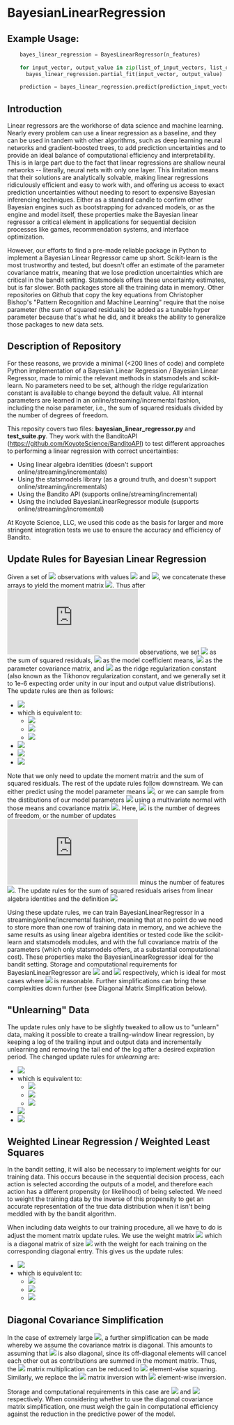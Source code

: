 # BayesianLinearRegression

## Example Usage:

```python
    bayes_linear_regression = BayesLinearRegressor(n_features)
    
    for input_vector, output_value in zip(list_of_input_vectors, list_of_output_values):
      bayes_linear_regression.partial_fit(input_vector, output_value)
      
    prediction = bayes_linear_regression.predict(prediction_input_vector)
```



## Introduction

Linear regressors are the workhorse of data science and machine learning. Nearly every problem can use a linear regression as a baseline, and they can be used in tandem with other algorithms, such as deep learning neural networks and gradient-boosted trees, to add prediction uncertainties and to provide an ideal balance of computational efficiency and interpretability. This is in large part due to the fact that linear regressions are shallow neural networks -- literally, neural nets with only one layer. This limitation means that their solutions are analytically solvable, making linear regressions ridiculously efficient and easy to work with, and offering us access to exact prediction uncertainties without needing to resort to expensive Bayesian inferencing techniques. Either as a standard candle to confirm other Bayesian engines such as bootstrapping for advanced models, or as the engine and model itself, these properties make the Bayesian linear regressor a critical element in applications for sequential decision processes like games, recommendation systems, and interface optimization.

However, our efforts to find a pre-made reliable package in Python to implement a Bayesian Linear Regressor came up short. Scikit-learn is the most trustworthy and tested, but doesn't offer an estimate of the parameter covariance matrix, meaning that we lose prediction uncertainties which are critical in the bandit setting. Statsmodels offers these uncertainty estimates, but is far slower. Both packages store all the training data in memory. Other repositories on Github that copy the key equations from Christopher Bishop's "Pattern Recognition and Machine Learning" require that the noise parameter (the sum of squared residuals) be added as a tunable hyper parameter because that's what he did, and it breaks the ability to generalize those packages to new data sets.

## Description of Repository

For these reasons, we provide a minimal (<200 lines of code) and complete Python implementation of a Bayesian Linear Regression / Bayesian Linear Regressor, made to mimic the relevant methods in statsmodels and scikit-learn. No parameters need to be set, although the ridge regularization constant is available to change beyond the default value. All internal parameters are learned in an online/streaming/incremental fashion, including the noise parameter, i.e., the sum of squared residuals divided by the number of degrees of freedom.

This reposity covers two files: **bayesian_linear_regressor.py** and **test_suite.py**. They work with the BanditoAPI (https://github.com/KoyoteScience/BanditoAPI) to test different approaches to performing a linear regression with correct uncertainties:

* Using linear algebra identities (doesn't support online/streaming/incrementals)
* Using the statsmodels library (as a ground truth, and doesn't support online/streaming/incrementals)
* Using the Bandito API (supports online/streaming/incremental)
* Using the included BayesianLinearRegressor module (supports online/streaming/incremental)

At Koyote Science, LLC, we used this code as the basis for larger and more stringent integration tests we use to ensure the accuracy and efficiency of Bandito.

## Update Rules for Bayesian Linear Regression
Given a set of ![](https://latex.codecogs.com/svg.latex?n_\text{obs}) observations with values ![](https://latex.codecogs.com/svg.latex?\mathbf{X}) and ![](https://latex.codecogs.com/svg.latex?\mathbf{y}), we concatenate these arrays to yield the moment matrix ![](https://latex.codecogs.com/svg.latex?\mathbf{M}=\mathbf{X}\oplus\mathbf{y}). Thus after ![](https://latex.codecogs.com/svg.latex?n) observations, we set ![](https://latex.codecogs.com/svg.latex?R_{n}) as the sum of squared residuals, ![](https://latex.codecogs.com/svg.latex?\mathbf{\hat{\beta}}_{n}) as the model coefficient means, ![](https://latex.codecogs.com/svg.latex?\Sigma_{n}) as the parameter covariance matrix, and ![](https://latex.codecogs.com/svg.latex?\lambda) as the ridge regularization constant (also known as the Tikhonov regularization constant, and we generally set it to 1e-6 expecting order unity in our input and output value distributions). The update rules are then as follows:

* <img src="https://latex.codecogs.com/svg.latex?\mathbf{M}_{n+n_{\text{obs}}}=\mathbf{M}_{n}+\mathbf{M}^\text{T}\mathbf{M}"> 
* which is equivalent to:
  * <img src="https://latex.codecogs.com/svg.latex?\mathbf{X}_{n+n_{\text{obs}}}^\text{T}\mathbf{X}_{n+n_{\text{obs}}}=\mathbf{X}_{n}^\text{T}\mathbf{X}_{n}+\mathbf{X}^{\text{T}}\mathbf{X}">
  * <img src="https://latex.codecogs.com/svg.latex?\mathbf{y}_{n+n_{\text{obs}}}^\text{T}\mathbf{y}_{n+n_{\text{obs}}}=\mathbf{y}_{n}^\text{T}\mathbf{y}_{n}+\mathbf{y}^{\text{T}}\mathbf{y}">
  * <img src="https://latex.codecogs.com/svg.latex?\mathbf{X}_{n+n_{\text{obs}}}^\text{T}\mathbf{y}_{n+n_{\text{obs}}}=\mathbf{X}_{n}^\text{T}\mathbf{y}_{n}+\mathbf{X}^{\text{T}}\mathbf{y}">
* <img src="https://latex.codecogs.com/svg.latex?R_{n+n_{\text{obs}}}=R_{n}+\mathbf{y}^{\text{T}}\mathbf{y}-\mathbf{\hat{\beta}}_{n+n_{\text{obs}}}^\text{T}\mathbf{\Sigma}_{n+n_{\text{obs}}}^{-1}\mathbf{\hat{\beta}}_{n+n_{\text{obs}}}+\mathbf{\hat{\beta}}_{n}^\text{T}\mathbf{\Sigma}_{n}^{-1}\mathbf{\hat{\beta}}_{n}">
* <img src="https://latex.codecogs.com/svg.latex?\mathbf{\Sigma}_{n}^{-1}=\mathbf{X}_{n}^\text{T}\mathbf{X}_{n}+\lambda\mathbf{I}">
* <img src="https://latex.codecogs.com/svg.latex?\mathbf{\hat{\beta}}_{n}=\mathbf{\Sigma}_{n}\mathbf{X}_{n}^\text{T}\mathbf{y}_n">

Note that we only need to update the moment matrix and the sum of squared residuals. The rest of the update rules follow downstream. We can either predict using the  model parameter means ![](https://latex.codecogs.com/svg.latex?\mathbf{y}=\mathbf{\hat{\beta}}^\text{T}\mathbf{X}), or we can sample from the distibutions of our model parameters ![](https://latex.codecogs.com/svg.latex?\mathbf{\beta}) using a multivariate normal with those means and covariance matrix ![](https://latex.codecogs.com/svg.latex?\mathbf{\Sigma}\times&space;R\div&space;n_\text{d.o.f.}). Here, ![](https://latex.codecogs.com/svg.latex?n_{\text{d.o.f.}}=n-n_\text{features}) is the number of degrees of freedom, or the number of updates ![](https://latex.codecogs.com/svg.latex?n) minus the number of features ![](https://latex.codecogs.com/svg.latex?n_\text{features}). The update rules for the sum of squared residuals arises from linear algebra identities and the definition <img src="https://latex.codecogs.com/svg.latex?R_{n}=(\mathbf{y}_{n}-\mathbf{\hat{\beta}_{n}^\text{T}\mathbf{X}_{n})^\text{T}(\mathbf{y}_{n}-\mathbf{\hat{\beta}}_{n}^\text{T}\mathbf{X}_{n})"> 

Using these update rules, we can train BayesianLinearRegressor in a streaming/online/incremental fashion, meaning that at no point do we need to store more than one row of training data in memory, and we achieve the same results as using linear algebra identities or tested code like the scikit-learn and statsmodels modules, and with the full covariance matrix of the parameters (which only statsmodels offers, at a substantial computational cost). These properties make the BayesianLinearRegressor ideal for the bandit setting. Storage and computational requirements for BayesianLinearRegressor are <img src="https://latex.codecogs.com/svg.latex?O(n_\text{features}^2)"> and <img src="https://latex.codecogs.com/svg.latex?O(n\times&space;n_\text{features}^3)"> respectively, which is ideal for most cases where <img src="https://latex.codecogs.com/svg.latex?n_\text{features}<<n"> is reasonable. Further simplifications can bring these complexities down further (see Diagonal Matrix Simplification below).

## "Unlearning" Data
The update rules only have to be slightly tweaked to allow us to "unlearn" data, making it possible to create a trailing-window linear regression, by keeping a log of the trailing input and output data and incrementally unlearning and removing the tail end of the log after a desired expiration period. The changed update rules for *unlearning* are:

* <img src="https://latex.codecogs.com/svg.latex?\mathbf{M}_{n+n_{\text{obs}}}=\mathbf{M}_{n}-\mathbf{M}"> 
* which is equivalent to:
  * <img src="https://latex.codecogs.com/svg.latex?\mathbf{X}_{n+n_{\text{obs}}}^\text{T}\mathbf{X}_{n+n_{\text{obs}}}=\mathbf{X}_{n}^\text{T}\mathbf{X}_{n}-\mathbf{X}^{\text{T}}\mathbf{X}">
  * <img src="https://latex.codecogs.com/svg.latex?\mathbf{y}_{n+n_{\text{obs}}}^\text{T}\mathbf{y}_{n+n_{\text{obs}}}=\mathbf{y}_{n}^\text{T}\mathbf{y}_{n}-\mathbf{y}^{\text{T}}\mathbf{y}">
  * <img src="https://latex.codecogs.com/svg.latex?\mathbf{X}_{n+n_{\text{obs}}}^\text{T}\mathbf{y}_{n+n_{\text{obs}}}=\mathbf{X}_{n}^\text{T}\mathbf{y}_{n}-\mathbf{X}^{\text{T}}\mathbf{y}">
* <img src="https://latex.codecogs.com/svg.latex?R_{n+n_{\text{obs}}}=R_{n}-\mathbf{y}^{\text{T}}\mathbf{y}-\mathbf{\hat{\beta}}_{n+n_{\text{obs}}}^\text{T}\mathbf{\Sigma}_{n+n_{\text{obs}}}^{-1}\mathbf{\hat{\beta}}_{n+n_{\text{obs}}}+\mathbf{\hat{\beta}}_{n}^\text{T}\mathbf{\Sigma}_{n}^{-1}\mathbf{\hat{\beta}}_{n}">
* <img src="https://latex.codecogs.com/svg.latex?(n+n_{\text{obs}})_{\text{d.o.f.}}=n_{\text{d.o.f.}}-n_\text{obs}">

## Weighted Linear Regression / Weighted Least Squares
In the bandit setting, it will also be necessary to implement weights for our training data. This occurs because in the sequential decision process, each action is selected according the outputs of a model, and therefore each action has a different propensity (or likelihood) of being selected. We need to weight the training data by the inverse of this propensity to get an accurate representation of the true data distribution when it isn't being meddled with by the bandit algorithm.

When including data weights to our training procedure, all we have to do is adjust the moment matrix update rules. We use the weight matrix <img src="https://latex.codecogs.com/svg.latex?\mathbf{W}"> which is a diagonal matrix of size <img src="https://latex.codecogs.com/svg.latex?n_\text{obs}"> with the weight for each training on the corresponding diagonal entry. This gives us the update rules:

* <img src="https://latex.codecogs.com/svg.latex?\mathbf{M}_{n+n_{\text{obs}}}=\mathbf{M}_{n}+\mathbf{M}^\text{T}\mathbf{W}\mathbf{M}"> 
* which is equivalent to:
  * <img src="https://latex.codecogs.com/svg.latex?\mathbf{X}_{n+n_{\text{obs}}}^\text{T}\mathbf{X}_{n+n_{\text{obs}}}=\mathbf{X}_{n}^\text{T}\mathbf{X}_{n}+\mathbf{X}^{\text{T}}\mathbf{W}\mathbf{X}">
  * <img src="https://latex.codecogs.com/svg.latex?\mathbf{y}_{n+n_{\text{obs}}}^\text{T}\mathbf{y}_{n+n_{\text{obs}}}=\mathbf{y}_{n}^\text{T}\mathbf{y}_{n}+\mathbf{y}^{\text{T}}\mathbf{W}\mathbf{y}">
  * <img src="https://latex.codecogs.com/svg.latex?\mathbf{X}_{n+n_{\text{obs}}}^\text{T}\mathbf{y}_{n+n_{\text{obs}}}=\mathbf{X}_{n}^\text{T}\mathbf{y}_{n}+\mathbf{X}^{\text{T}}\mathbf{W}\mathbf{y}">

## Diagonal Covariance Simplification

In the case of extremely large <img src="https://latex.codecogs.com/svg.latex?n_\text{features}">, a further simplification can be made whereby we assume the covariance matrix is diagonal. This amounts to assuming that <img src="https://latex.codecogs.com/svg.latex?\mathbf{X}^\text{T}\mathbf{X}"> is also diagonal, since its off-diagonal elements will cancel each other out as contributions are summed in the moment matrix. Thus, the <img src="https://latex.codecogs.com/svg.latex?O(n_\text{obs}\times&space;n_\text{features}^2)"> matrix multiplication can be reduced to <img src="https://latex.codecogs.com/svg.latex?O(n_\text{obs}\times&space;n_\text{features})"> element-wise squaring. Similarly, we replace the <img src="https://latex.codecogs.com/svg.latex?O(n_\text{features}^3)"> matrix inversion with <img src="https://latex.codecogs.com/svg.latex?O(n_\text{features})"> element-wise inversion.

Storage and computational requirements in this case are <img src="https://latex.codecogs.com/svg.latex?O(n_\text{features})"> and <img src="https://latex.codecogs.com/svg.latex?O(n\times&space;n_\text{features})"> respectively. When considering whether to use the diagonal covariance matrix simplification, one must weigh the gain in computational efficiency against the reduction in the predictive power of the model.
